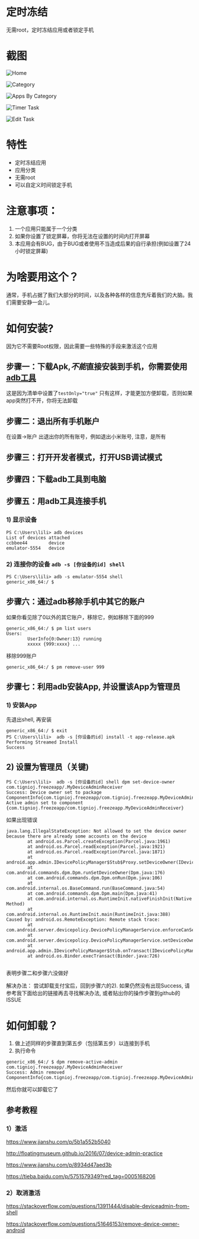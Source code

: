 # 定时冻结

无需root，定时冻结应用或者锁定手机

# 截图
![Home](resources/imgs/device-2020-05-27-174429.png)

![Category](resources/imgs/device-2020-05-27-174539.png)

![Apps By Category](resources/imgs/device-2020-05-27-174616.png)

![Timer Task](resources/imgs/device-2020-05-27-174633.png)

![Edit Task](resources/imgs/device-2020-05-27-174714.png)


# 特性

- 定时冻结应用
- 应用分类
- 无需root
- 可以自定义时间锁定手机

# 注意事项：
1. 一个应用只能属于一个分类
2. 如果你设置了锁定屏幕，你将无法在设置的时间内打开屏幕
3. 本应用会有BUG，由于BUG或者使用不当造成后果的自行承担(例如设置了24小时锁定屏幕)

# 为啥要用这个？

通常，手机占据了我们大部分的时间，以及各种各样的信息充斥着我们的大脑。我们需要安静一会儿。

# 如何安装?

因为它不需要Root权限，因此需要一些特殊的手段来激活这个应用

## 步骤一：下载Apk,*不能*直接安装到手机，你需要使用[adb工具](https://developer.android.com/studio/releases/platform-tools)
这是因为清单中设置了`testOnly="true"`
只有这样，才能更加方便卸载，否则如果app突然打不开，你将无法卸载


## 步骤二：退出所有手机账户
在设置->账户 出退出你的所有账号，例如退出小米账号, 注意，是所有

## 步骤三：打开开发者模式，打开USB调试模式

## 步骤四：下载adb工具到电脑

## 步骤五：用adb工具连接手机

### 1) 显示设备

```
PS C:\Users\lili> adb devices
List of devices attached
ccbbee44        device
emulator-5554   device
```

### 2) 连接你的设备 `adb -s [你设备的id] shell `

```
PS C:\Users\lili> adb -s emulator-5554 shell
generic_x86_64:/ $
```

## 步骤六：通过adb移除手机中其它的账户
如果你看见除了0以外的其它账户，移除它，例如移除下面的999
```
generic_x86_64:/ $ pm list users
Users:
        UserInfo{0:Owner:13} running
        xxxxx {999:xxxx} ...
```
移除999账户
```
generic_x86_64:/ $ pm remove-user 999
```

## 步骤七：利用adb安装App, 并设置该App为管理员
### 1) 安装App
先退出shell, 再安装
```
generic_x86_64:/ $ exit
PS C:\Users\lili>  adb -s [你设备的id] install -t app-release.apk
Performing Streamed Install
Success
```
## 2) 设置为管理员（关键)
```
PS C:\Users\lili>  adb -s [你设备的id] shell dpm set-device-owner com.tignioj.freezeapp/.MyDeviceAdminReceiver
Success: Device owner set to package ComponentInfo{com.tignioj.freezeapp/com.tignioj.freezeapp.MyDeviceAdminReceiver}
Active admin set to component {com.tignioj.freezeapp/com.tignioj.freezeapp.MyDeviceAdminReceiver}
```
如果出现错误
```
java.lang.IllegalStateException: Not allowed to set the device owner because there are already some accounts on the device
        at android.os.Parcel.createException(Parcel.java:1961)
        at android.os.Parcel.readException(Parcel.java:1921)
        at android.os.Parcel.readException(Parcel.java:1871)
        at android.app.admin.IDevicePolicyManager$Stub$Proxy.setDeviceOwner(IDevicePolicyManager.java:5863)
        at com.android.commands.dpm.Dpm.runSetDeviceOwner(Dpm.java:176)
        at com.android.commands.dpm.Dpm.onRun(Dpm.java:106)
        at com.android.internal.os.BaseCommand.run(BaseCommand.java:54)
        at com.android.commands.dpm.Dpm.main(Dpm.java:41)
        at com.android.internal.os.RuntimeInit.nativeFinishInit(Native Method)
        at com.android.internal.os.RuntimeInit.main(RuntimeInit.java:388)
Caused by: android.os.RemoteException: Remote stack trace:
        at com.android.server.devicepolicy.DevicePolicyManagerService.enforceCanSetDeviceOwnerLocked(DevicePolicyManagerService.java:7902)
        at com.android.server.devicepolicy.DevicePolicyManagerService.setDeviceOwner(DevicePolicyManagerService.java:7192)
        at android.app.admin.IDevicePolicyManager$Stub.onTransact(IDevicePolicyManager.java:1095)
        at android.os.Binder.execTransact(Binder.java:726)
        
```
表明步骤二和步骤六没做好

解决办法： 尝试卸载支付宝后，回到步骤六的2). 如果仍然没有出现Success, 请参考我下面给出的链接再去寻找解决办法, 或者贴出你的操作步骤到github的ISSUE


# 如何卸载？

1. 做上述同样的步骤直到第五步（包括第五步）以连接到手机
2. 执行命令

```
generic_x86_64:/ $ dpm remove-active-admin com.tignioj.freezeapp/.MyDeviceAdminReceiver
Success: Admin removed ComponentInfo{com.tignioj.freezeapp/com.tignioj.freezeapp.MyDeviceAdminReceiver}
```
然后你就可以卸载它了


## 参考教程

###  1）激活
https://www.jianshu.com/p/5b1a552b5040

http://floatingmuseum.github.io/2016/07/device-admin-practice

https://www.jianshu.com/p/8934d47aed3b

https://tieba.baidu.com/p/5751579349?red_tag=0005168206

### 2）取消激活

https://stackoverflow.com/questions/13911444/disable-deviceadmin-from-shell

https://stackoverflow.com/questions/51646153/remove-device-owner-android

